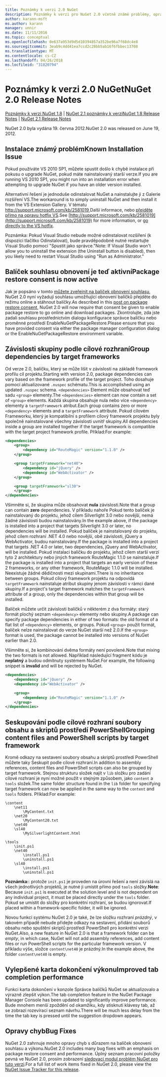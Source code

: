 ```yaml
---
title: Poznámky k verzi 2.0 NuGet
description: Poznámky k verzi pro NuGet 2.0 včetně známé problémy, opravy chyb, přidaných funkcí a chcete.
author: karann-msft
ms.author: karann
manager: unnir
ms.date: 11/11/2016
ms.topic: conceptual
ms.openlocfilehash: 0e637a953d9d5d10394857a352be96a7f68dc4e8
ms.sourcegitcommit: 3eab9c4dd41ea7ccd2c28bb5ab16f6fbbec13708
ms.translationtype: MT
ms.contentlocale: cs-CZ
ms.lasthandoff: 04/26/2018
ms.locfileid: "31820794"
---
```

# <a name="nuget-20-release-notes"></a><span data-ttu-id="379ac-103">Poznámky k verzi 2.0 NuGet</span><span class="sxs-lookup"><span data-stu-id="379ac-103">NuGet 2.0 Release Notes</span></span>

<span data-ttu-id="379ac-104">[Poznámky k verzi NuGet 1.8](../release-notes/nuget-1.8.md) | [NuGet 2.1 poznámky k verzi](../release-notes/nuget-2.1.md)</span><span class="sxs-lookup"><span data-stu-id="379ac-104">[NuGet 1.8 Release Notes](../release-notes/nuget-1.8.md) | [NuGet 2.1 Release Notes](../release-notes/nuget-2.1.md)</span></span>

<span data-ttu-id="379ac-105">NuGet 2.0 byla vydána 19. června 2012.</span><span class="sxs-lookup"><span data-stu-id="379ac-105">NuGet 2.0 was released on June 19, 2012.</span></span>

## <a name="known-installation-issue"></a><span data-ttu-id="379ac-106">Instalace známý problém</span><span class="sxs-lookup"><span data-stu-id="379ac-106">Known Installation Issue</span></span>
<span data-ttu-id="379ac-107">Pokud používáte VS 2010 SP1, můžete spustit došlo k chybě instalace při pokusu o upgrade NuGet, pokud máte nainstalovaný starší verze.</span><span class="sxs-lookup"><span data-stu-id="379ac-107">If you are running VS 2010 SP1, you might run into an installation error when attempting to upgrade NuGet if you have an older version installed.</span></span>

<span data-ttu-id="379ac-108">Alternativní řešení je jednoduše odinstalovat NuGet a nainstalujte ji z Galerie rozšíření VS.</span><span class="sxs-lookup"><span data-stu-id="379ac-108">The workaround is to simply uninstall NuGet and then install it from the VS Extension Gallery.</span></span>  <span data-ttu-id="379ac-109">V tématu [ http://support.microsoft.com/kb/2581019 ](http://support.microsoft.com/kb/2581019) Další informace, nebo [přejděte přímo na opravu hotfix VS](http://bit.ly/vsixcertfix).</span><span class="sxs-lookup"><span data-stu-id="379ac-109">See [http://support.microsoft.com/kb/2581019](http://support.microsoft.com/kb/2581019) for more information, or [go directly to the VS hotfix](http://bit.ly/vsixcertfix).</span></span>

<span data-ttu-id="379ac-110">Poznámka: Pokud Visual Studio nebude možné odinstalovat rozšíření (k dispozici tlačítko Odinstalovat), bude pravděpodobně nutné restartujte Visual Studio pomocí "Spustit jako správce."</span><span class="sxs-lookup"><span data-stu-id="379ac-110">Note: If Visual Studio won't allow you to uninstall the extension (the Uninstall button is disabled), then you likely need to restart Visual Studio using "Run as Administrator."</span></span>

## <a name="package-restore-consent-is-now-active"></a><span data-ttu-id="379ac-111">Balíček souhlasu obnovení je teď aktivní</span><span class="sxs-lookup"><span data-stu-id="379ac-111">Package restore consent is now active</span></span>

<span data-ttu-id="379ac-112">Jak je popsáno v tomto [můžete zveřejnit na balíček obnovení souhlasu](http://blog.nuget.org/20120518/package-restore-and-consent.html), NuGet 2.0 nyní vyžadují souhlasu umožňující obnovení balíčků přejděte do režimu online a stáhnout balíčky.</span><span class="sxs-lookup"><span data-stu-id="379ac-112">As described in this [post on package restore consent](http://blog.nuget.org/20120518/package-restore-and-consent.html), NuGet 2.0 will now require that consent be given to enable package restore to go online and download packages.</span></span> <span data-ttu-id="379ac-113">Zkontrolujte, zda jste zadali souhlasu prostřednictvím dialogu konfigurace správce balíčku nebo proměnné prostředí EnableNuGetPackageRestore.</span><span class="sxs-lookup"><span data-stu-id="379ac-113">Please ensure that you have provided consent via either the package manager configuration dialog or the EnableNuGetPackageRestore environment variable.</span></span>

## <a name="group-dependencies-by-target-frameworks"></a><span data-ttu-id="379ac-114">Závislosti skupiny podle cílové rozhraní</span><span class="sxs-lookup"><span data-stu-id="379ac-114">Group dependencies by target frameworks</span></span>

<span data-ttu-id="379ac-115">Od verze 2.0, balíčku, který se může lišit v závislosti na základě framework profilu cíl projektu.</span><span class="sxs-lookup"><span data-stu-id="379ac-115">Starting with version 2.0, package dependencies can vary based on the framework profile of the target project.</span></span> <span data-ttu-id="379ac-116">Toho dosahuje pomocí aktualizované `.nuspec` schématu.</span><span class="sxs-lookup"><span data-stu-id="379ac-116">This is accomplished using an updated `.nuspec` schema.</span></span> <span data-ttu-id="379ac-117">`<dependencies>` Element může obsahovat teď sadu `<group>` elementy.</span><span class="sxs-lookup"><span data-stu-id="379ac-117">The `<dependencies>` element can now contain a set of `<group>` elements.</span></span> <span data-ttu-id="379ac-118">Každá skupina obsahuje nula nebo více `<dependency>` elementy a `targetFramework` atribut.</span><span class="sxs-lookup"><span data-stu-id="379ac-118">Each group contains zero or more `<dependency>` elements and a `targetFramework` attribute.</span></span> <span data-ttu-id="379ac-119">Pokud cílovém Frameworku, který je kompatibilní s profilem cílový framework projektu byly společně nainstalované všechny závislosti uvnitř skupiny.</span><span class="sxs-lookup"><span data-stu-id="379ac-119">All dependencies inside a group are installed together if the target framework is compatible with the target project framework profile.</span></span> <span data-ttu-id="379ac-120">Příklad:</span><span class="sxs-lookup"><span data-stu-id="379ac-120">For example:</span></span>

```xml
<dependencies>
    <group>
        <dependency id="RouteMagic" version="1.1.0" />
    </group>

    <group targetFramework="net40">
        <dependency id="jQuery" />
        <dependency id="WebActivator" />
    </group>

    <group targetFramework="sl30">
    </group>
</dependencies>
```

<span data-ttu-id="379ac-121">Všimněte si, že skupina může obsahovat **nula** závislosti.</span><span class="sxs-lookup"><span data-stu-id="379ac-121">Note that a group can contain **zero** dependencies.</span></span> <span data-ttu-id="379ac-122">V příkladu nahoře Pokud tento balíček je nainstalovaný do projektu, jehož cílem Silverlight 3.0 nebo novější, nemá žádné závislosti budou nainstalovány.</span><span class="sxs-lookup"><span data-stu-id="379ac-122">In the example above, if the package is installed into a project that targets Silverlight 3.0 or later, no dependencies will be installed.</span></span> <span data-ttu-id="379ac-123">Pokud balíček je nainstalovaný do projektu, jehož cílem rozhraní .NET 4.0 nebo novější, obě závislosti, jQuery a WebActivator, budou nainstalovány.</span><span class="sxs-lookup"><span data-stu-id="379ac-123">If the package is installed into a project that targets .NET 4.0 or later, two dependencies, jQuery and WebActivator, will be installed.</span></span>  <span data-ttu-id="379ac-124">Pokud instalaci balíčku do projektu, jehož cílem starší verzí tyto 2 architektury nebo jiných framework RouteMagic 1.1.0 se nainstaluje.</span><span class="sxs-lookup"><span data-stu-id="379ac-124">If the package is installed into a project that targets an early version of these 2 frameworks, or any other framework, RouteMagic 1.1.0 will be installed.</span></span> <span data-ttu-id="379ac-125">Neexistuje žádné dědičnosti mezi skupinami.</span><span class="sxs-lookup"><span data-stu-id="379ac-125">There is no inheritance between groups.</span></span> <span data-ttu-id="379ac-126">Pokud cílový framework projektu na odpovídá `targetFramework` nainstaluje atribut skupiny jenom závislosti v rámci dané skupiny.</span><span class="sxs-lookup"><span data-stu-id="379ac-126">If a project's target framework matches the `targetFramework` attribute of a group, only the dependencies within that group will be installed.</span></span>

<span data-ttu-id="379ac-127">Balíček můžete určit závislosti balíčků v některém z dva formáty: starý formát plochý seznam `<dependency>` elementy nebo skupiny.</span><span class="sxs-lookup"><span data-stu-id="379ac-127">A package can specify package dependencies in either of two formats: the old format of a flat list of `<dependency>` elements, or groups.</span></span> <span data-ttu-id="379ac-128">Pokud `<group>` použít formát, balíček nelze nainstalovat do verze NuGet starší než 2.0.</span><span class="sxs-lookup"><span data-stu-id="379ac-128">If the `<group>` format is used, the package cannot be installed into versions of NuGet earlier than 2.0.</span></span>

<span data-ttu-id="379ac-129">Všimněte si, že kombinování dvěma formáty není povolené.</span><span class="sxs-lookup"><span data-stu-id="379ac-129">Note that mixing the two formats is not allowed.</span></span> <span data-ttu-id="379ac-130">Například následující fragment kódu je **neplatný** a budou odmítnuty systémem NuGet.</span><span class="sxs-lookup"><span data-stu-id="379ac-130">For example, the following snippet is **invalid** and will be rejected by NuGet.</span></span>

```xml
<dependencies>
    <dependency id="jQuery" />
    <dependency id="WebActivator" />

    <group>
        <dependency id="RouteMagic" version="1.1.0" />
    </group>
</dependencies>
```

## <a name="grouping-content-files-and-powershell-scripts-by-target-framework"></a><span data-ttu-id="379ac-131">Seskupování podle cílové rozhraní soubory obsahu a skriptů prostředí PowerShell</span><span class="sxs-lookup"><span data-stu-id="379ac-131">Grouping content files and PowerShell scripts by target framework</span></span>

<span data-ttu-id="379ac-132">Kromě odkazy na sestavení soubory obsahu a skriptů prostředí PowerShell můžete taky Seskupit podle cílové rozhraní.</span><span class="sxs-lookup"><span data-stu-id="379ac-132">In addition to assembly references, content files and PowerShell scripts can also be grouped by target framework.</span></span> <span data-ttu-id="379ac-133">Stejnou strukturu složek najít v `lib` složku pro zadání cílové rozhraní je nyní možné použít v stejným způsobem, jako `content` a `tools` složek.</span><span class="sxs-lookup"><span data-stu-id="379ac-133">The same folder structure found in the `lib` folder for specifying target framework can  now be applied in the same way to the `content` and `tools` folders.</span></span> <span data-ttu-id="379ac-134">Příklad:</span><span class="sxs-lookup"><span data-stu-id="379ac-134">For example:</span></span>

    \content
        \net11
            \MyContent.txt
        \net20
            \MyContent20.txt
        \net40
        \sl40
            \MySilverlightContent.html

    \tools
        \init.ps1
        \net40
            \install.ps1
            \uninstall.ps1
        \sl40
            \install.ps1
            \uninstall.ps1

<span data-ttu-id="379ac-135">**Poznámka:**: protože `init.ps1` je proveden na úrovni řešení a není závislá na všech jednotlivých projektů, je nutné ji umístit přímo pod `tools` složky.</span><span class="sxs-lookup"><span data-stu-id="379ac-135">**Note**: Because `init.ps1` is executed at the solution level and is not dependent on any individual project, it must be placed directly under the `tools` folder.</span></span> <span data-ttu-id="379ac-136">Pokud se umístit do složky pro konkrétní rozhraní, se budou ignorovat.</span><span class="sxs-lookup"><span data-stu-id="379ac-136">If placed within a framework-specific folder, it will be ignored.</span></span>

<span data-ttu-id="379ac-137">Novou funkcí systému NuGet 2.0 je také, že lze složku rozhraní *prázdný*, v takovém případě nebude přidejte odkazy na sestavení, přidání souborů obsahu nebo spuštění skriptů prostředí PowerShell pro konkrétní verzi NuGet.</span><span class="sxs-lookup"><span data-stu-id="379ac-137">Also, a new feature in NuGet 2.0 is that a framework folder can be *empty*, in which case, NuGet will not add assembly references, add content files or run  PowerShell scripts for the particular framework version.</span></span> <span data-ttu-id="379ac-138">V příkladu výše, složce `content\net40` je prázdný.</span><span class="sxs-lookup"><span data-stu-id="379ac-138">In the example above, the folder `content\net40` is empty.</span></span>

## <a name="improved-tab-completion-performance"></a><span data-ttu-id="379ac-139">Vylepšené karta dokončení výkonu</span><span class="sxs-lookup"><span data-stu-id="379ac-139">Improved tab completion performance</span></span>
<span data-ttu-id="379ac-140">Funkci karta dokončení v konzole Správce balíčků NuGet se aktualizovalo a výrazně zlepšit výkon.</span><span class="sxs-lookup"><span data-stu-id="379ac-140">The tab completion feature in the NuGet Package Manager Console has been updated to significantly improve performance.</span></span> <span data-ttu-id="379ac-141">Bude mnohem menší zpoždění od okamžiku, kdy stisknutí klávesy tab, až se zobrazí rozevírací seznam návrhu.</span><span class="sxs-lookup"><span data-stu-id="379ac-141">There will be much less delay from the time the tab key is pressed until the suggestion dropdown appears.</span></span>

## <a name="bug-fixes"></a><span data-ttu-id="379ac-142">Opravy chyb</span><span class="sxs-lookup"><span data-stu-id="379ac-142">Bug Fixes</span></span>
<span data-ttu-id="379ac-143">NuGet 2.0 zahrnuje mnoho opravy chyb s důrazem na balíček obnovení souhlasu a výkonu.</span><span class="sxs-lookup"><span data-stu-id="379ac-143">NuGet 2.0 includes many bug fixes with an emphasis on package restore consent and performance.</span></span>
<span data-ttu-id="379ac-144">Úplný seznam pracovní položky pevná ve NuGet 2.0, prosím zobrazení [sledovací modul problém NuGet pro tuto verzi](http://nuget.codeplex.com/workitem/list/advanced?keyword=&status=Closed&type=All&priority=All&release=NuGet%202.0&assignedTo=All&component=All&sortField=Votes&sortDirection=Descending&page=0).</span><span class="sxs-lookup"><span data-stu-id="379ac-144">For a full list of work items fixed in NuGet 2.0, please view the [NuGet Issue Tracker for this release](http://nuget.codeplex.com/workitem/list/advanced?keyword=&status=Closed&type=All&priority=All&release=NuGet%202.0&assignedTo=All&component=All&sortField=Votes&sortDirection=Descending&page=0).</span></span>
